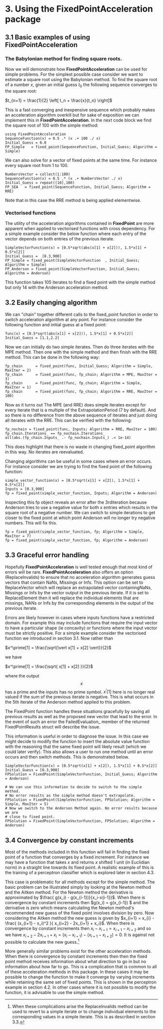 
# 3.  Using the FixedPointAcceleration package

## 3.1 Basic examples of using FixedPointAcceleration

### The Babylonian method for finding square roots.

Now we will demonstrate how **FixedPointAcceleration** can be used for simple problems. For the simplest possible case consider we want to estimate a square root using the Babylonian method. To find the square root of a number $x$, given an initial guess $t_0$ the following sequence converges to the square root:

$t_{n+1} = \frac{1}{2} \left[ t_n + \frac{x}{t_n} \right]$

This is a fast converging and inexpensive sequence which probably makes an acceleration algorithm overkill but for sake of exposition we can implement this in **FixedPointAcceleration**. In the next code block we find the square root of 100 with the simple method:

```
using FixedPointAcceleration
SequenceFunction(x) = 0.5 .* (x .+ 100 ./ x)
Initial_Guess = 6.0
FP_Simple   = fixed_point(SequenceFunction, Initial_Guess; Algorithm = Simple)
```

We can also solve for a vector of fixed points at the same time. For instance every square root from 1 to 100.

```
NumbersVector = collect(1:100)
SequenceFunction(x) = 0.5 .* (x .+ NumbersVector ./ x)
Initial_Guess = repeat([10],100)
FP_SEA   = fixed_point(SequenceFunction, Initial_Guess; Algorithm = RRE)
```
Note that in this case the RRE method is being applied elementwise.

### Vectorised functions

The utility of the acceleration algorithms contained in **FixedPoint** are more apparent when applied to vectorised functions with cross dependency. For a simple example consider the below function where each entry of the vector depends on both entries of the previous iterate.

```
SimpleVectorFunction(x) = [0.5*sqrt(abs(x[1] + x[2])), 1.5*x[1] + 0.5*x[2]]
Initial_Guess =  [0.3,900]
FP_Simple = fixed_point(SimpleVectorFunction  , Initial_Guess; Algorithm = Simple)
FP_Anderson = fixed_point(SimpleVectorFunction, Initial_Guess; Algorithm = Anderson)
```
This function takes 105 iterates to find a fixed point with the simple method but only 14 with the Anderson acceleration method.

## 3.2 Easily changing algorithm

We can "chain" together different calls to the fixed_point function in order to switch acceleration algorithm
at any point. For instance consider the following function and initial guess at a fixed point:
```
func(x) = [0.5*sqrt(abs(x[1] + x[2])), 1.5*x[1] + 0.5*x[2]]
Initial_Guess = [1.1,2.2]
```
Now we can initially do two simple iterates. Then do three iterates with the MPE method. Then one with the simple method and then finish with the RRE method. This can be done in the following way:
```
fp_chain      = fixed_point(func, Initial_Guess; Algorithm = Simple, MaxIter = 2)
fp_chain      = fixed_point(func, fp_chain; Algorithm = MPE, MaxIter = 3)
fp_chain      = fixed_point(func, fp_chain; Algorithm = Simple, MaxIter = 1)
fp_chain      = fixed_point(func, fp_chain; Algorithm = RRE, MaxIter = 100)
```
Now as it turns out The MPE (and RRE) does simple iterates except for every iterate that is a multiple of the ExtrapolationPeriod (7 by default). And so there is no difference from the above sequence of iterates and just doing all iterates with the RRE. This can be verified with the following:
```
fp_nochain = fixed_point(func, Inputs; Algorithm = RRE, MaxIter = 100)
fp_chain.Iterations_ == fp_nochain.Iterations_
all(abs.(fp_chain.Inputs_ .- fp_nochain.Inputs_) .< 1e-14)
```
This does highlight that there is no waste in changing fixed_point algorithm in this way. No iterates are reevaluated.

Changing algorithms can be useful in some cases where an error occurs. For instance consider we are trying to find the
fixed point of the following function:
```
simple_vector_function(x) = [0.5*sqrt(x[1] + x[2]), 1.5*x[1] + 0.5*x[2]]
Inputs = [0.3,900]
fp = fixed_point(simple_vector_function, Inputs; Algorithm = Anderson)
```
Inspecting this fp object reveals an error after the 3rditeration because Anderson tries to use a negative value for both x entries which results in the square root of a negative number. We can switch to simple iterations to get closer to the fixed point at which point Anderson will no longer try negative numbers. This will fix this.
```
fp = fixed_point(simple_vector_function, fp; Algorithm = Simple, MaxIter = 7)
fp = fixed_point(simple_vector_function, fp; Algorithm = Anderson)
```

## 3.3 Graceful error handling

Hopefully **FixedPointAcceleration** is well tested enough that most kind of errors will be rare. **FixedPointAcceleration** also offers an option (ReplaceInvalids) to ensure that no acceleration algorithm generates guess vectors that contain NaNs, Missings or Infs. This option can be set to ReplaceVector  which will replace an extrapolated vector containingNaNs, Missings or Infs by the vector output in the previous iterate. If it is set to ReplaceElement then it will replace the individual elements that are missings, NANs or Infs by the corresponding elements in the output of the previous iterate.

Errors are likely however in cases where inputs functions have a restricted domain. For example this may include functions that require the input vector to have a particular shape (ie concavity) or functions where the input vector must be strictly positive. For a simple example consider the vectorised function we introduced in section 3.1. Now rather than

$x^\prime[1] = \frac{\sqrt{\vert x[1] + x[2] \vert}}{2}$

we have

$x^\prime[1] = \frac{\sqrt{ x[1] + x[2] }}{2}$

where the output $$x$$ has a prime and the inputs has no prime symbol. $x^\prime[1]$ here is no longer real valued if the sum of the previous iterate is negative. This is what occurs in the 5th iterate of the Anderson method applied to this problem.

The FixedPoint function handles these situations gracefully by saving all previous results as well as the proposed new vector that lead to the error. In the event of such an error the FailedEvaluation_ member of the returned FixedPointResults struct will describe the issue.

This information is useful in order to diagnose the issue. In this case we might decide to modify the function to insert the absolute value function with the reasoning that the same fixed point will likely result (which we could later verify). This also allows a user to run one method until an error occurs and then switch methods. This is demonstrated below.

```
SimpleVectorFunction(x) = [0.5*sqrt(x[1] + x[2]), 1.5*x[1] + 0.5*x[2]]
Initial_Guess = [0.3,900]
FPSolution = FixedPoint(SimpleVectorFunction, Initial_Guess; Algorithm = Anderson)
```

```
# We can use this information to decide to switch to the simple method.
# No error results as the simple method doesn't extrapolate.
FPSolution = FixedPoint(SimpleVectorFunction, FPSolution; Algorithm = Simple, MaxIter = 5)
# Now we switch to the Anderson Method again. No error results because we are
# close to fixed point.
FPSolution = FixedPoint(SimpleVectorFunction, FPSolution; Algorithm = Anderson)
```

## 3.4 Convergence by constant increments

Most of the methods included in this function will fail in finding the fixed point of a function that converges by a fixed increment.
For instance we may have a function that takes $x$ and returns $x$ shifted 1 unit (in Euclidian norm) in a straight line
towards its fixed point. A realistic example of this is the training of a perceptron classifier which is explored later in section 4.3.

This case is problematic for all methods except for the simple method. The basic problem
can be illustrated simply by looking at the Newton method and the Aitken method. For the Newton method the derivative
is approximated by $\frac{ g(x_i) - g(x_{i-1})}{x_i-x{i-1}}$. When there is convergence by constant increments then
$g(x_i) = g(x_{i-1}) $ and the derivative is zero which means calculating the Newton method's recommended new guess of the
fixed point involves division by zero. Now considering the Aitken method the new guess is given by
$x_{i+1} = x_{i} - \frac{  (x_{i+1} - x_i)^2  }{  x_{i+2} - 2x_{i+1} + x_i}$.
When there is convergence by constant increments then $x_i - x_{i+1} = x_{i+1} - x_{i+2}$  and so we have $x_{i+2} - 2x_{i+1} + x_i = (x_i - x_{i+1}) - (x_{i+1} - x_{i+2}) = 0$. It is against not possible to calculate the new guess.[^5]

More generally similar problems exist for the other acceleration methods. When there is convergence by constant increments
then then the fixed point method receives information about what direction to go in but no information about how far to go.
This is a complication that is common to all of these acceleration methods in this package.
In these cases it may be possible to change the function to make it converge by varying increments while retaining the
same set of fixed points. This is shown in the perceptron example in section 4.2. In other cases where it is not possible
to modify the function, it is advisable to use the simple method.

[^5]: When these complications arise the ReplaceInvalids method can be used to revert to a simple iterate or to change individual elements to the corresponding values in a simple iterate. This is as described in section 3.3.
